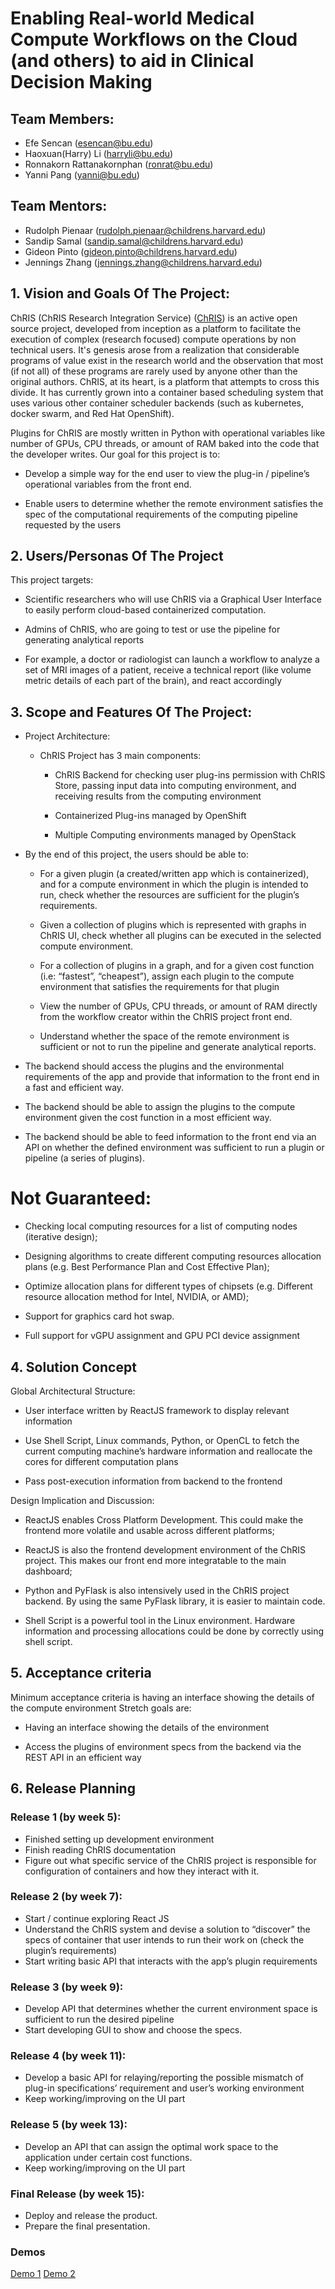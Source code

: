 # Enabling Real-world Medical Compute Workflows on the Cloud (and others) to aid in Clinical Decision Making
## Team Members:
* Efe Sencan (esencan@bu.edu)
* Haoxuan(Harry) Li (harryli@bu.edu)
* Ronnakorn Rattanakornphan (ronrat@bu.edu)
* Yanni Pang (yanni@bu.edu)
## Team Mentors:
* Rudolph Pienaar (rudolph.pienaar@childrens.harvard.edu)
* Sandip Samal (sandip.samal@childrens.harvard.edu)
* Gideon Pinto (gideon.pinto@childrens.harvard.edu)
* Jennings Zhang (jennings.zhang@childrens.harvard.edu) 

## 1. Vision and Goals Of The Project:

ChRIS (ChRIS Research Integration Service) ([ChRIS](http://chrisproject.org/)) is an active open source project, developed from inception as a platform to facilitate the execution of complex (research focused) compute operations by non technical users. It's genesis arose from a realization that considerable programs of value exist in the research world and the observation that most (if not all) of these programs are rarely used by anyone other than the original authors. ChRIS, at its heart, is a platform that attempts to cross this divide. It has currently grown into a container based scheduling system that uses various other container scheduler backends (such as kubernetes, docker swarm, and Red Hat OpenShift).

Plugins for ChRIS are mostly written in Python with operational variables like number of GPUs, CPU threads, or amount of RAM baked into the code that the developer writes. Our goal for this project is to:
 * Develop a simple way for the end user to view the plug-in / pipeline’s operational variables from the front end.

* Enable users to determine whether the remote environment satisfies the spec of the computational requirements of the computing pipeline requested by the users

## 2. Users/Personas Of The Project

This project targets:

 * Scientific researchers who will use ChRIS via a Graphical User Interface to easily perform cloud-based containerized computation.

 * Admins of ChRIS, who are going to test or use the pipeline for generating analytical reports
 
 * For example, a doctor or radiologist can launch a workflow to analyze a set of MRI images of a patient, receive a technical report (like volume metric details of each part of the brain), and react accordingly

## 3. Scope and Features Of The Project:

* Project Architecture:
    * ChRIS Project has 3 main components:

        * ChRIS Backend for checking user plug-ins permission with ChRIS Store, passing input data into computing environment, and receiving results from the computing environment

        * Containerized Plug-ins managed by OpenShift
        
        * Multiple Computing environments managed by OpenStack

* By the end of this project, the users should be able to:
    
    * For a given plugin (a created/written app which is containerized), and for a compute environment in which the plugin is intended to run, check whether the resources are sufficient for the plugin’s requirements.

    * Given a collection of plugins which is  represented with graphs in ChRIS UI, check whether all plugins can be executed in the selected compute environment.

    * For a collection of plugins in a graph, and for a given cost function (i.e: “fastest”, “cheapest”), assign each plugin to the compute environment that satisfies the   requirements for that plugin

    * View the number of GPUs, CPU threads, or amount of RAM directly from the workflow creator within the ChRIS project front end.

    * Understand whether the space of the remote environment is sufficient or not to run the pipeline and generate analytical reports.

* The backend should access the plugins and the environmental requirements of the app and provide that information to the front end in a fast and efficient way.

* The backend should be able to assign the plugins to the compute environment given the cost function in a most efficient way. 

* The backend should be able to feed information to the front end via an API on whether the defined environment was sufficient to run a plugin or pipeline (a series of plugins).

# Not Guaranteed:

* Checking local computing resources for a list of computing nodes (iterative design);

* Designing algorithms to create different computing resources allocation plans (e.g. Best Performance Plan and Cost Effective Plan);

* Optimize allocation plans for different types of chipsets (e.g. Different resource allocation method for Intel, NVIDIA, or AMD);

* Support for graphics card hot swap.

* Full support for vGPU assignment and GPU PCI device assignment


## 4. Solution Concept

Global Architectural Structure:

* User interface written by ReactJS framework to  display relevant information

* Use Shell Script, Linux commands, Python,  or OpenCL to fetch the current computing machine’s hardware information and reallocate the cores for different computation plans

* Pass post-execution information from backend to the frontend

Design Implication and Discussion:

* ReactJS enables Cross Platform Development. This could make the frontend more volatile and usable across different platforms;

* ReactJS is also the frontend development environment of the ChRIS project. This makes our front end more integratable to the main dashboard;

* Python and PyFlask is also intensively used in the ChRIS project backend. By using the same PyFlask library, it is easier to maintain code.

* Shell Script is a powerful tool in the Linux environment. Hardware information and processing allocations could be done by correctly using shell script.

## 5. Acceptance criteria

Minimum acceptance criteria is having an interface showing the details of the compute environment Stretch goals are:

* Having an interface showing the details of the environment

* Access the plugins of environment specs from the backend via the REST API in an efficient way

## 6. Release Planning

### Release 1 (by week 5): 
* Finished setting up development environment
* Finish reading ChRIS documentation
* Figure out what specific service of the ChRIS project is responsible for configuration of containers and how they interact with it.

### Release 2 (by week 7): 
* Start / continue exploring React JS
* Understand the ChRIS system and devise a solution to “discover” the specs of container that user intends to run their work on (check the plugin’s requirements)
* Start writing basic API that interacts with the app’s plugin requirements

### Release 3 (by week 9): 
* Develop API that determines whether the current environment space is sufficient to run the desired pipeline
* Start developing GUI to show and choose the specs.

### Release 4 (by week 11): 
* Develop a basic API for relaying/reporting the possible mismatch of plug-in specifications’ requirement and user’s working environment
* Keep working/improving on the UI part

### Release 5 (by week 13): 
* Develop an API that can assign the optimal work space to the application under certain cost functions.
* Keep working/improving on the UI part

### Final Release (by week 15):
* Deploy and release the product.
* Prepare the final presentation.

### Demos
[Demo 1](https://www.youtube.com/watch?v=kBIDokPnwpA)
[Demo 2](https://youtu.be/AWViu7jEWxQ)



